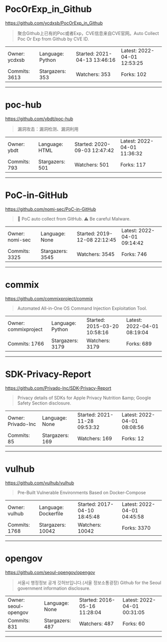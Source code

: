 # PocOrExp_in_Github

https://github.com/ycdxsb/PocOrExp_in_Github
<blockquote>
聚合Github上已有的Poc或者Exp，CVE信息来自CVE官网。Auto Collect Poc Or Exp from Github by CVE ID.
</blockquote>

<table>
<tr><td>Owner: ycdxsb</td>
    <td>Language: Python</td>
    <td>Started: 2021-04-13 13:46:16</td>
    <td>Latest: 2022-04-01 12:53:25</td></tr>
<tr><td>Commits: 3613</td>
    <td>Stargazers: 353</td>
    <td>Watchers: 353</td>
    <td>Forks: 102</td></tr>
</table>

---

# poc-hub

https://github.com/ybdt/poc-hub
<blockquote>
漏洞攻击：漏洞检测、漏洞利用
</blockquote>

<table>
<tr><td>Owner: ybdt</td>
    <td>Language: HTML</td>
    <td>Started: 2020-09-03 12:47:42</td>
    <td>Latest: 2022-04-01 11:36:32</td></tr>
<tr><td>Commits: 793</td>
    <td>Stargazers: 501</td>
    <td>Watchers: 501</td>
    <td>Forks: 117</td></tr>
</table>

---

# PoC-in-GitHub

https://github.com/nomi-sec/PoC-in-GitHub
<blockquote>
📡 PoC auto collect from GitHub. ⚠️ Be careful Malware.
</blockquote>

<table>
<tr><td>Owner: nomi-sec</td>
    <td>Language: None</td>
    <td>Started: 2019-12-08 22:12:45</td>
    <td>Latest: 2022-04-01 09:14:42</td></tr>
<tr><td>Commits: 3325</td>
    <td>Stargazers: 3545</td>
    <td>Watchers: 3545</td>
    <td>Forks: 746</td></tr>
</table>

---

# commix

https://github.com/commixproject/commix
<blockquote>
Automated All-in-One OS Command Injection Exploitation Tool.
</blockquote>

<table>
<tr><td>Owner: commixproject</td>
    <td>Language: Python</td>
    <td>Started: 2015-03-20 10:58:16</td>
    <td>Latest: 2022-04-01 08:19:04</td></tr>
<tr><td>Commits: 1766</td>
    <td>Stargazers: 3179</td>
    <td>Watchers: 3179</td>
    <td>Forks: 689</td></tr>
</table>

---

# SDK-Privacy-Report

https://github.com/Privado-Inc/SDK-Privacy-Report
<blockquote>
Privacy details of SDKs for Apple Privacy Nutrition &amp;amp; Google Safety Section disclosure.
</blockquote>

<table>
<tr><td>Owner: Privado-Inc</td>
    <td>Language: None</td>
    <td>Started: 2021-11-28 09:53:32</td>
    <td>Latest: 2022-04-01 08:08:56</td></tr>
<tr><td>Commits: 85</td>
    <td>Stargazers: 169</td>
    <td>Watchers: 169</td>
    <td>Forks: 12</td></tr>
</table>

---

# vulhub

https://github.com/vulhub/vulhub
<blockquote>
Pre-Built Vulnerable Environments Based on Docker-Compose
</blockquote>

<table>
<tr><td>Owner: vulhub</td>
    <td>Language: Dockerfile</td>
    <td>Started: 2017-04-10 18:45:48</td>
    <td>Latest: 2022-04-01 04:45:58</td></tr>
<tr><td>Commits: 1768</td>
    <td>Stargazers: 10042</td>
    <td>Watchers: 10042</td>
    <td>Forks: 3370</td></tr>
</table>

---

# opengov

https://github.com/seoul-opengov/opengov
<blockquote>
서울시 행정정보 공개 깃허브입니다.(서울 정보소통광장) Github for the Seoul government information disclosure.
</blockquote>

<table>
<tr><td>Owner: seoul-opengov</td>
    <td>Language: None</td>
    <td>Started: 2016-05-16 11:28:04</td>
    <td>Latest: 2022-04-01 00:31:05</td></tr>
<tr><td>Commits: 831</td>
    <td>Stargazers: 487</td>
    <td>Watchers: 487</td>
    <td>Forks: 60</td></tr>
</table>

---

